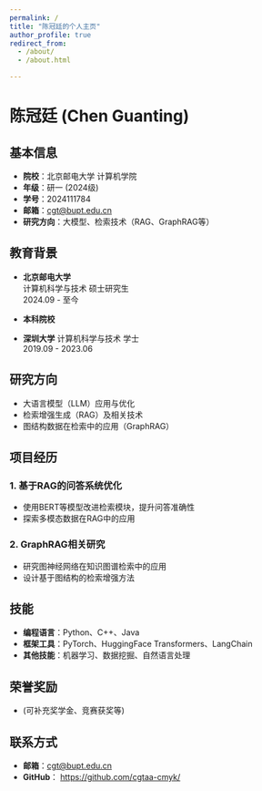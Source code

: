 ```yaml
---
permalink: /
title: "陈冠廷的个人主页"
author_profile: true
redirect_from: 
  - /about/
  - /about.html

---
```


# 陈冠廷 (Chen Guanting)

## 基本信息
- **院校**：北京邮电大学 计算机学院  
- **年级**：研一 (2024级)  
- **学号**：2024111784  
- **邮箱**：cgt@bupt.edu.cn  
- **研究方向**：大模型、检索技术（RAG、GraphRAG等）  

## 教育背景
- **北京邮电大学**  
  计算机科学与技术 硕士研究生  
  2024.09 - 至今  

- **本科院校**
- **深圳大学**
  计算机科学与技术 学士  
  2019.09 - 2023.06  

## 研究方向
- 大语言模型（LLM）应用与优化  
- 检索增强生成（RAG）及相关技术  
- 图结构数据在检索中的应用（GraphRAG）  

## 项目经历
### 1. 基于RAG的问答系统优化  
- 使用BERT等模型改进检索模块，提升问答准确性  
- 探索多模态数据在RAG中的应用  

### 2. GraphRAG相关研究  
- 研究图神经网络在知识图谱检索中的应用  
- 设计基于图结构的检索增强方法  

## 技能
- **编程语言**：Python、C++、Java  
- **框架工具**：PyTorch、HuggingFace Transformers、LangChain  
- **其他技能**：机器学习、数据挖掘、自然语言处理  

## 荣誉奖励
- (可补充奖学金、竞赛获奖等)  

## 联系方式
- **邮箱**：cgt@bupt.edu.cn  
- **GitHub**： https://github.com/cgtaa-cmyk/
